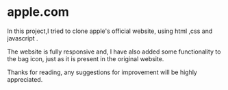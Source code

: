# apple.com
In this project,I tried to clone apple's official website, using html ,css and javascript . 

The website is fully responsive and, I have also added some functionality to the bag icon, just as it is present in the original website.

Thanks for reading, any suggestions for improvement will be highly appreciated. 
